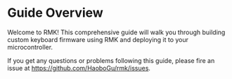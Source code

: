 # Guide Overview

Welcome to RMK! This comprehensive guide will walk you through building custom keyboard firmware using RMK and deploying it to your microcontroller.

If you get any questions or problems following this guide, please fire an issue at <https://github.com/HaoboGu/rmk/issues>.

